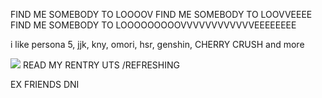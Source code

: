 FIND ME SOMEBODY TO LOOOOV FIND ME SOMEBODY TO LOOVVEEEE FIND ME SOMEBODY TO LOOOOOOOOOVVVVVVVVVVVVEEEEEEEE

i like persona 5, jjk, kny, omori, hsr, genshin, CHERRY CRUSH and more

![](https://files.catbox.moe/msilnx.webp)
READ MY RENTRY UTS /REFRESHING

EX FRIENDS DNI
